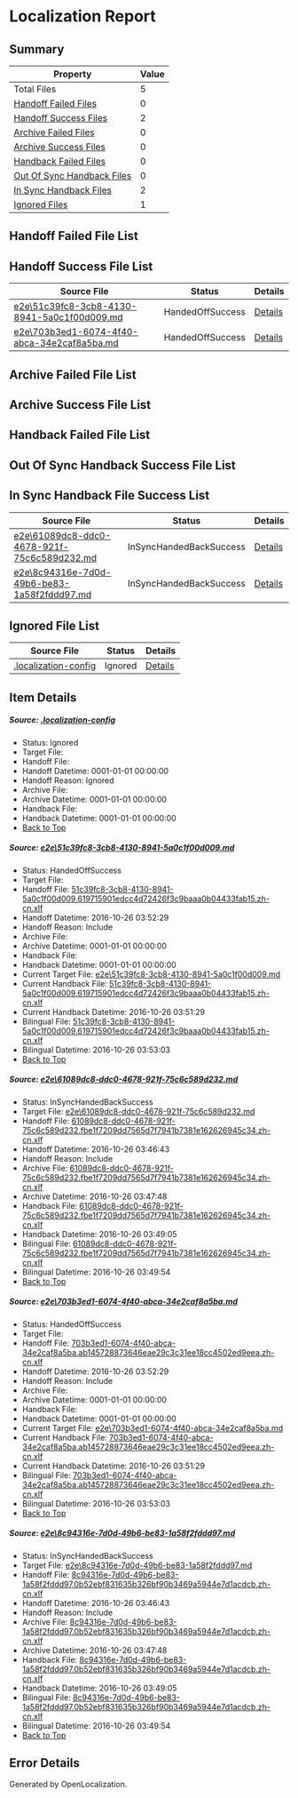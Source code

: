 # <a name='report-top'></a> Localization Report

## Summary
 Property | Value 
 -------- | ----- 
 Total Files | 5
[ Handoff Failed Files ](#handoff-failed-list)| 0
[ Handoff Success Files ](#handoff-success-list)| 2
[ Archive Failed Files ](#archive-failed-list)| 0
[ Archive Success Files ](#archive-success-list)| 0
[ Handback Failed Files ](#handback-failed-list)| 0
[ Out Of Sync Handback Files ](#outofsync-handback-success-list)| 0
[ In Sync Handback Files ](#insync-handback-success-list)| 2
[ Ignored Files ](#ignored-list)| 1

## <a name='handoff-failed-list'></a> Handoff Failed File List

## <a name='handoff-success-list'></a> Handoff Success File List
 Source File | Status | Details 
 ----------- | ------ | ------- 
 [e2e\51c39fc8-3cb8-4130-8941-5a0c1f00d009.md](https://github.com/OpenLocalizationTestOrg/ol-test0/blob/ff616beb6564eb72b78a2f4512ef23d0ded48b39/e2e/51c39fc8-3cb8-4130-8941-5a0c1f00d009.md) | HandedOffSuccess | [Details](#0df42bd3c8260468a9da2a14d2d05c66d43909f41)
 [e2e\703b3ed1-6074-4f40-abca-34e2caf8a5ba.md](https://github.com/OpenLocalizationTestOrg/ol-test0/blob/ff616beb6564eb72b78a2f4512ef23d0ded48b39/e2e/703b3ed1-6074-4f40-abca-34e2caf8a5ba.md) | HandedOffSuccess | [Details](#62c1d7730b34f6e050b9fab4b5220b1bff0138333)

## <a name='archive-failed-list'></a> Archive Failed File List

## <a name='archive-success-list'></a> Archive Success File List

## <a name='handback-failed-list'></a> Handback Failed File List

## <a name='outofsync-handback-success-list'></a> Out Of Sync Handback Success File List

## <a name='insync-handback-success-list'></a> In Sync Handback File Success List
 Source File | Status | Details 
 ----------- | ------ | ------- 
 [e2e\61089dc8-ddc0-4678-921f-75c6c589d232.md](https://github.com/OpenLocalizationTestOrg/ol-test0/blob/95221137341938d6e7c54c113959699db83d14b9/e2e/61089dc8-ddc0-4678-921f-75c6c589d232.md) | InSyncHandedBackSuccess | [Details](#96e18f4343890002ad39c110b7b4d96284d540e32)
 [e2e\8c94316e-7d0d-49b6-be83-1a58f2fddd97.md](https://github.com/OpenLocalizationTestOrg/ol-test0/blob/95221137341938d6e7c54c113959699db83d14b9/e2e/8c94316e-7d0d-49b6-be83-1a58f2fddd97.md) | InSyncHandedBackSuccess | [Details](#0cceb777f2da269c038079184117a009885f39904)

## <a name='ignored-list'></a> Ignored File List
 Source File | Status | Details 
 ----------- | ------ | ------- 
 [.localization-config](https://github.com/OpenLocalizationTestOrg/ol-test0/blob/ff616beb6564eb72b78a2f4512ef23d0ded48b39/.localization-config) | Ignored | [Details](#c268a05ecaa7ec85942ed632c29928ee5bd6da8d0)

## Item Details
##### <a name='c268a05ecaa7ec85942ed632c29928ee5bd6da8d0'></a> Source: [.localization-config](https://github.com/OpenLocalizationTestOrg/ol-test0/blob/ff616beb6564eb72b78a2f4512ef23d0ded48b39/.localization-config)
* Status: Ignored
* Target File: 
* Handoff File: 
* Handoff Datetime: 0001-01-01 00:00:00
* Handoff Reason: Ignored
* Archive File: 
* Archive Datetime: 0001-01-01 00:00:00
* Handback File: 
* Handback Datetime: 0001-01-01 00:00:00
* [Back to Top](#report-top)

##### <a name='0df42bd3c8260468a9da2a14d2d05c66d43909f41'></a> Source: [e2e\51c39fc8-3cb8-4130-8941-5a0c1f00d009.md](https://github.com/OpenLocalizationTestOrg/ol-test0/blob/ff616beb6564eb72b78a2f4512ef23d0ded48b39/e2e/51c39fc8-3cb8-4130-8941-5a0c1f00d009.md)
* Status: HandedOffSuccess
* Target File: 
* Handoff File: [51c39fc8-3cb8-4130-8941-5a0c1f00d009.619715901edcc4d72426f3c9baaa0b04433fab15.zh-cn.xlf](https://github.com/OpenLocalizationTestOrg/ol-test0-handoff/blob/df8d2d5dda46af6609fe55f97fac8047049dd0fa/ol-handoff/OpenLocalizationTestOrg/ol-test0-zhcn/shujia/ht/51c39fc8-3cb8-4130-8941-5a0c1f00d009.619715901edcc4d72426f3c9baaa0b04433fab15.zh-cn.xlf)
* Handoff Datetime: 2016-10-26 03:52:29
* Handoff Reason: Include
* Archive File: 
* Archive Datetime: 0001-01-01 00:00:00
* Handback File: 
* Handback Datetime: 0001-01-01 00:00:00
* Current Target File: [e2e\51c39fc8-3cb8-4130-8941-5a0c1f00d009.md](https://github.com/OpenLocalizationTestOrg/ol-test0-zhcn/blob/be4b30a933e61a829c1113ef9385fa6938c05304/e2e/51c39fc8-3cb8-4130-8941-5a0c1f00d009.md)
* Current Handback File: [51c39fc8-3cb8-4130-8941-5a0c1f00d009.619715901edcc4d72426f3c9baaa0b04433fab15.zh-cn.xlf](https://github.com/OpenLocalizationTestOrg/ol-test0-handback/blob/7ca0e55e6f748fa941e59e8238205ba51998a4cd/ol-handback/OpenLocalizationTestOrg/ol-test0-zhcn/shujia/ht/51c39fc8-3cb8-4130-8941-5a0c1f00d009.619715901edcc4d72426f3c9baaa0b04433fab15.zh-cn.xlf)
* Current Handback Datetime: 2016-10-26 03:51:29
* Bilingual File: [51c39fc8-3cb8-4130-8941-5a0c1f00d009.619715901edcc4d72426f3c9baaa0b04433fab15.zh-cn.xlf](https://github.com/OpenLocalizationTestOrg/ol-test0-handback/blob/7ca0e55e6f748fa941e59e8238205ba51998a4cd/ol-handback/OpenLocalizationTestOrg/ol-test0-zhcn/shujia/ht/51c39fc8-3cb8-4130-8941-5a0c1f00d009.619715901edcc4d72426f3c9baaa0b04433fab15.zh-cn.xlf)
* Bilingual Datetime: 2016-10-26 03:53:03
* [Back to Top](#report-top)

##### <a name='96e18f4343890002ad39c110b7b4d96284d540e32'></a> Source: [e2e\61089dc8-ddc0-4678-921f-75c6c589d232.md](https://github.com/OpenLocalizationTestOrg/ol-test0/blob/95221137341938d6e7c54c113959699db83d14b9/e2e/61089dc8-ddc0-4678-921f-75c6c589d232.md)
* Status: InSyncHandedBackSuccess
* Target File: [e2e\61089dc8-ddc0-4678-921f-75c6c589d232.md](https://github.com/OpenLocalizationTestOrg/ol-test0-zhcn/blob/39c3bbfbe2eb5a1c523c2f6b520c2df9c1631ee7/e2e/61089dc8-ddc0-4678-921f-75c6c589d232.md)
* Handoff File: [61089dc8-ddc0-4678-921f-75c6c589d232.fbe1f7209dd7565d7f7941b7381e162626945c34.zh-cn.xlf](https://github.com/OpenLocalizationTestOrg/ol-test0-handoff/blob/0972452ff2f92df1bfb9bb5628052cb174ee8e1b/ol-handoff/OpenLocalizationTestOrg/ol-test0-zhcn/shujia/ht/61089dc8-ddc0-4678-921f-75c6c589d232.fbe1f7209dd7565d7f7941b7381e162626945c34.zh-cn.xlf)
* Handoff Datetime: 2016-10-26 03:46:43
* Handoff Reason: Include
* Archive File: [61089dc8-ddc0-4678-921f-75c6c589d232.fbe1f7209dd7565d7f7941b7381e162626945c34.zh-cn.xlf](https://github.com/OpenLocalizationTestOrg/ol-test0-handoff/blob/2bb1e8e4fe946c606ad5b5eb1faf834a8f790917/ol-archive/OpenLocalizationTestOrg/ol-test0-zhcn/shujia/ht/61089dc8-ddc0-4678-921f-75c6c589d232.fbe1f7209dd7565d7f7941b7381e162626945c34.zh-cn.xlf)
* Archive Datetime: 2016-10-26 03:47:48
* Handback File: [61089dc8-ddc0-4678-921f-75c6c589d232.fbe1f7209dd7565d7f7941b7381e162626945c34.zh-cn.xlf](https://github.com/OpenLocalizationTestOrg/ol-test0-handback/blob/804538b1d0da3c4547b38a9ab6cb4e995c0450d0/ol-handback/OpenLocalizationTestOrg/ol-test0-zhcn/shujia/ht/61089dc8-ddc0-4678-921f-75c6c589d232.fbe1f7209dd7565d7f7941b7381e162626945c34.zh-cn.xlf)
* Handback Datetime: 2016-10-26 03:49:05
* Bilingual File: [61089dc8-ddc0-4678-921f-75c6c589d232.fbe1f7209dd7565d7f7941b7381e162626945c34.zh-cn.xlf](https://github.com/OpenLocalizationTestOrg/ol-test0-handback/blob/804538b1d0da3c4547b38a9ab6cb4e995c0450d0/ol-handback/OpenLocalizationTestOrg/ol-test0-zhcn/shujia/ht/61089dc8-ddc0-4678-921f-75c6c589d232.fbe1f7209dd7565d7f7941b7381e162626945c34.zh-cn.xlf)
* Bilingual Datetime: 2016-10-26 03:49:54
* [Back to Top](#report-top)

##### <a name='62c1d7730b34f6e050b9fab4b5220b1bff0138333'></a> Source: [e2e\703b3ed1-6074-4f40-abca-34e2caf8a5ba.md](https://github.com/OpenLocalizationTestOrg/ol-test0/blob/ff616beb6564eb72b78a2f4512ef23d0ded48b39/e2e/703b3ed1-6074-4f40-abca-34e2caf8a5ba.md)
* Status: HandedOffSuccess
* Target File: 
* Handoff File: [703b3ed1-6074-4f40-abca-34e2caf8a5ba.ab145728873646eae29c3c31ee18cc4502ed9eea.zh-cn.xlf](https://github.com/OpenLocalizationTestOrg/ol-test0-handoff/blob/df8d2d5dda46af6609fe55f97fac8047049dd0fa/ol-handoff/OpenLocalizationTestOrg/ol-test0-zhcn/shujia/ht/703b3ed1-6074-4f40-abca-34e2caf8a5ba.ab145728873646eae29c3c31ee18cc4502ed9eea.zh-cn.xlf)
* Handoff Datetime: 2016-10-26 03:52:29
* Handoff Reason: Include
* Archive File: 
* Archive Datetime: 0001-01-01 00:00:00
* Handback File: 
* Handback Datetime: 0001-01-01 00:00:00
* Current Target File: [e2e\703b3ed1-6074-4f40-abca-34e2caf8a5ba.md](https://github.com/OpenLocalizationTestOrg/ol-test0-zhcn/blob/be4b30a933e61a829c1113ef9385fa6938c05304/e2e/703b3ed1-6074-4f40-abca-34e2caf8a5ba.md)
* Current Handback File: [703b3ed1-6074-4f40-abca-34e2caf8a5ba.ab145728873646eae29c3c31ee18cc4502ed9eea.zh-cn.xlf](https://github.com/OpenLocalizationTestOrg/ol-test0-handback/blob/7ca0e55e6f748fa941e59e8238205ba51998a4cd/ol-handback/OpenLocalizationTestOrg/ol-test0-zhcn/shujia/ht/703b3ed1-6074-4f40-abca-34e2caf8a5ba.ab145728873646eae29c3c31ee18cc4502ed9eea.zh-cn.xlf)
* Current Handback Datetime: 2016-10-26 03:51:29
* Bilingual File: [703b3ed1-6074-4f40-abca-34e2caf8a5ba.ab145728873646eae29c3c31ee18cc4502ed9eea.zh-cn.xlf](https://github.com/OpenLocalizationTestOrg/ol-test0-handback/blob/7ca0e55e6f748fa941e59e8238205ba51998a4cd/ol-handback/OpenLocalizationTestOrg/ol-test0-zhcn/shujia/ht/703b3ed1-6074-4f40-abca-34e2caf8a5ba.ab145728873646eae29c3c31ee18cc4502ed9eea.zh-cn.xlf)
* Bilingual Datetime: 2016-10-26 03:53:03
* [Back to Top](#report-top)

##### <a name='0cceb777f2da269c038079184117a009885f39904'></a> Source: [e2e\8c94316e-7d0d-49b6-be83-1a58f2fddd97.md](https://github.com/OpenLocalizationTestOrg/ol-test0/blob/95221137341938d6e7c54c113959699db83d14b9/e2e/8c94316e-7d0d-49b6-be83-1a58f2fddd97.md)
* Status: InSyncHandedBackSuccess
* Target File: [e2e\8c94316e-7d0d-49b6-be83-1a58f2fddd97.md](https://github.com/OpenLocalizationTestOrg/ol-test0-zhcn/blob/39c3bbfbe2eb5a1c523c2f6b520c2df9c1631ee7/e2e/8c94316e-7d0d-49b6-be83-1a58f2fddd97.md)
* Handoff File: [8c94316e-7d0d-49b6-be83-1a58f2fddd97.0b52ebf831635b326bf90b3469a5944e7d1acdcb.zh-cn.xlf](https://github.com/OpenLocalizationTestOrg/ol-test0-handoff/blob/0972452ff2f92df1bfb9bb5628052cb174ee8e1b/ol-handoff/OpenLocalizationTestOrg/ol-test0-zhcn/shujia/ht/8c94316e-7d0d-49b6-be83-1a58f2fddd97.0b52ebf831635b326bf90b3469a5944e7d1acdcb.zh-cn.xlf)
* Handoff Datetime: 2016-10-26 03:46:43
* Handoff Reason: Include
* Archive File: [8c94316e-7d0d-49b6-be83-1a58f2fddd97.0b52ebf831635b326bf90b3469a5944e7d1acdcb.zh-cn.xlf](https://github.com/OpenLocalizationTestOrg/ol-test0-handoff/blob/2bb1e8e4fe946c606ad5b5eb1faf834a8f790917/ol-archive/OpenLocalizationTestOrg/ol-test0-zhcn/shujia/ht/8c94316e-7d0d-49b6-be83-1a58f2fddd97.0b52ebf831635b326bf90b3469a5944e7d1acdcb.zh-cn.xlf)
* Archive Datetime: 2016-10-26 03:47:48
* Handback File: [8c94316e-7d0d-49b6-be83-1a58f2fddd97.0b52ebf831635b326bf90b3469a5944e7d1acdcb.zh-cn.xlf](https://github.com/OpenLocalizationTestOrg/ol-test0-handback/blob/804538b1d0da3c4547b38a9ab6cb4e995c0450d0/ol-handback/OpenLocalizationTestOrg/ol-test0-zhcn/shujia/ht/8c94316e-7d0d-49b6-be83-1a58f2fddd97.0b52ebf831635b326bf90b3469a5944e7d1acdcb.zh-cn.xlf)
* Handback Datetime: 2016-10-26 03:49:05
* Bilingual File: [8c94316e-7d0d-49b6-be83-1a58f2fddd97.0b52ebf831635b326bf90b3469a5944e7d1acdcb.zh-cn.xlf](https://github.com/OpenLocalizationTestOrg/ol-test0-handback/blob/804538b1d0da3c4547b38a9ab6cb4e995c0450d0/ol-handback/OpenLocalizationTestOrg/ol-test0-zhcn/shujia/ht/8c94316e-7d0d-49b6-be83-1a58f2fddd97.0b52ebf831635b326bf90b3469a5944e7d1acdcb.zh-cn.xlf)
* Bilingual Datetime: 2016-10-26 03:49:54
* [Back to Top](#report-top)


## Error Details

Generated by OpenLocalization.
